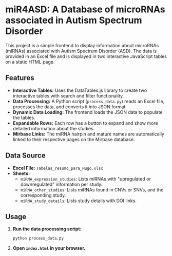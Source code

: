 # miR4ASD: A Database of microRNAs associated in Autism Spectrum Disorder

This project is a simple frontend to display information about microRNAs (miRNAs) associated with Autism Spectrum Disorder (ASD). The data is provided in an Excel file and is displayed in two interactive JavaScript tables on a static HTML page.

## Features

*   **Interactive Tables:** Uses the DataTables.js library to create two interactive tables with search and filter functionality.
*   **Data Processing:** A Python script (`process_data.py`) reads an Excel file, processes the data, and converts it into JSON format.
*   **Dynamic Data Loading:** The frontend loads the JSON data to populate the tables.
*   **Expandable Rows:** Each row has a button to expand and show more detailed information about the studies.
*   **Mirbase Links:** The miRNA hairpin and mature names are automatically linked to their respective pages on the Mirbase database.

## Data Source

*   **Excel File:** `Tabelas_resumo_para_Hugo.xlsx`
*   **Sheets:**
    *   `miRNA_expression_studies`: Lists miRNAs with "upregulated or downregulated" information per study.
    *   `miRNA_other_studies`: Lists miRNAs found in CNVs or SNVs, and the corresponding study.
    *   `miRNA_study_details`: Lists study details with DOI links.

## Usage

1.  **Run the data processing script:**

    ```bash
    python process_data.py
    ```

2.  **Open `index.html` in your browser.**
